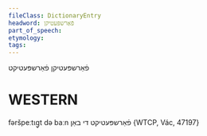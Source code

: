 ```yaml
---
fileClass: DictionaryEntry
headword: פֿאַרשפּעטיקן
part_of_speech: 
etymology: 
tags: 
---
```

פֿאַרשפּעטיקן
פֿאַרשפּעטיקט

WESTERN
========

fəršpeːtɩg̥t də baːn פֿאַרשפּעטיקט די באַן {WTCP, Vác, 47197}